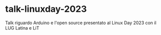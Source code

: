 # talk-linuxday-2023
Talk riguardo Arduino e l'open source presentato al Linux Day 2023 con il LUG Latina e LiT
